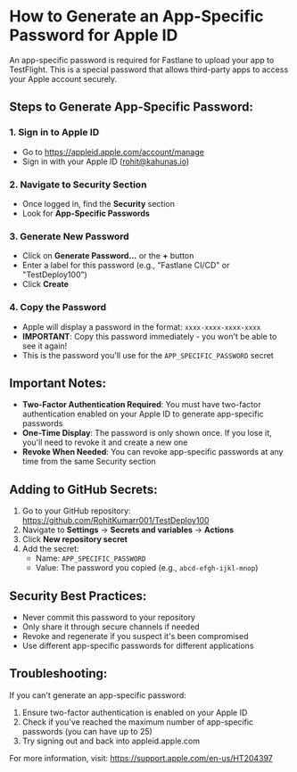 # How to Generate an App-Specific Password for Apple ID

An app-specific password is required for Fastlane to upload your app to TestFlight. This is a special password that allows third-party apps to access your Apple account securely.

## Steps to Generate App-Specific Password:

### 1. Sign in to Apple ID
- Go to https://appleid.apple.com/account/manage
- Sign in with your Apple ID (rohit@kahunas.io)

### 2. Navigate to Security Section
- Once logged in, find the **Security** section
- Look for **App-Specific Passwords**

### 3. Generate New Password
- Click on **Generate Password...** or the **+** button
- Enter a label for this password (e.g., "Fastlane CI/CD" or "TestDeploy100")
- Click **Create**

### 4. Copy the Password
- Apple will display a password in the format: `xxxx-xxxx-xxxx-xxxx`
- **IMPORTANT**: Copy this password immediately - you won't be able to see it again!
- This is the password you'll use for the `APP_SPECIFIC_PASSWORD` secret

## Important Notes:

- **Two-Factor Authentication Required**: You must have two-factor authentication enabled on your Apple ID to generate app-specific passwords
- **One-Time Display**: The password is only shown once. If you lose it, you'll need to revoke it and create a new one
- **Revoke When Needed**: You can revoke app-specific passwords at any time from the same Security section

## Adding to GitHub Secrets:

1. Go to your GitHub repository: https://github.com/RohitKumarr001/TestDeploy100
2. Navigate to **Settings** → **Secrets and variables** → **Actions**
3. Click **New repository secret**
4. Add the secret:
   - Name: `APP_SPECIFIC_PASSWORD`
   - Value: The password you copied (e.g., `abcd-efgh-ijkl-mnop`)

## Security Best Practices:

- Never commit this password to your repository
- Only share it through secure channels if needed
- Revoke and regenerate if you suspect it's been compromised
- Use different app-specific passwords for different applications

## Troubleshooting:

If you can't generate an app-specific password:
1. Ensure two-factor authentication is enabled on your Apple ID
2. Check if you've reached the maximum number of app-specific passwords (you can have up to 25)
3. Try signing out and back into appleid.apple.com

For more information, visit: https://support.apple.com/en-us/HT204397
